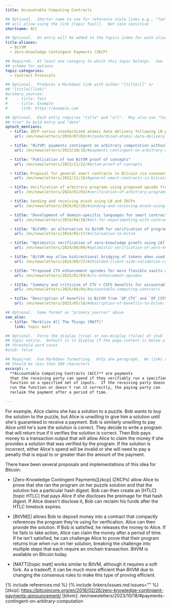 ```yaml
---
title: Accountable Computing Contracts

## Optional.  Shorter name to use for reference style links e.g., "foo"
## will allow using the link [topic foo][].  Not case sensitive
shortname: ACC

## Optional.  An entry will be added to the topics index for each alias
title-aliases:
  - BitVM
  - Zero-Knowledge Contingent Payments (ZKCP)

## Required.  At least one category to which this topic belongs.  See
## schema for options
topic-categories:
  - Contract Protocols

## Optional.  Produces a Markdown link with either "[title][]" or
## "[title](link)"
#primary_sources:
#    - title: Test
#    - title: Example
#      link: https://example.com

## Optional.  Each entry requires "title" and "url".  May also use "feature:
## true" to bold entry and "date"
optech_mentions:
  - title: ZKCP versus standardized atomic data delivery following LN payments
    url: /en/newsletters/2019/07/03/#standardized-atomic-data-delivery-following-ln-payments

  - title: "BitVM: payments contingent on arbitrary computation without consensus changes"
    url: /en/newsletters/2023/10/18/#payments-contingent-on-arbitrary-computation

  - title: "Publication of two BitVM proof of concepts"
    url: /en/newsletters/2023/11/22/#bitvm-proof-of-concepts

  - title: Proposal for general smart contracts in Bitcoin via covenants
    url: /en/newsletters/2022/11/16/#general-smart-contracts-in-bitcoin-via-covenants

  - title: Verification of arbitrary programs using proposed opcode from MATT
    url: /en/newsletters/2024/01/03/#verification-of-arbitrary-programs-using-proposed-opcode-from-matt

  - title: Sending and receiving ecash using LN and ZKCPs
    url: /en/newsletters/2024/02/28/#sending-and-receiving-ecash-using-ln-and-zkcps

  - title: "Development of domain-specific languages for smart contracting, including with BitVM"
    url: /en/newsletters/2024/04/10/#dsl-for-experimenting-with-contracts

  - title: "BitVMX: an alternative to BitVM for verification of program execution"
    url: /en/newsletters/2024/05/17/#alternative-to-bitvm

  - title: "Optimistic verification of zero-knowledge proofs using CAT, MATT, and Elftrace"
    url: /en/newsletters/2024/08/09/#optimistic-verification-of-zero-knowledge-proofs-using-cat-matt-and-elftrace

  - title: "BitVM may allow bidirectional bridging of tokens when used with Shielded CSV"
    url: /en/newsletters/2024/09/27/#shielded-client-side-validation-csv

  - title: "Proposed CTV enhancement opcodes for more flexible vaults and accountable computing"
    url: /en/newsletters/2025/01/03/#ctv-enhancement-opcodes

  - title: "Summary and criticism of CTV + CSFS benefits for accountable computing contracts"
    url: /en/newsletters/2025/04/04/#accountable-computing-contracts

  - title: "Description of benefits to BitVM from `OP_CTV` and `OP_CSFS`"
    url: /en/newsletters/2025/05/16/#description-of-benefits-to-bitvm-from-op-ctv-and-op-csfs

## Optional.  Same format as "primary_sources" above
see_also:
  - title: "Merklize All The Things (MATT)"
    link: topic matt

## Optional.  Force the display (true) or non-display (false) of stub
## topic notice.  Default is to display if the page.content is below a
## threshold word count
#stub: false

## Required.  Use Markdown formatting.  Only one paragraph.  No links allowed.
## Should be less than 500 characters
excerpt: >
  **Accountable Computing Contracts (ACC)** are payments
  that the receiving party can spend if they verifiably run a specified
  function on a specified set of inputs.  If the receiving party doesn't
  run the function or doesn't run it correctly, the paying party can
  reclaim the payment after a period of time.

---
```

For example, Alice claims she has a solution to a puzzle.  Bob wants to
buy the solution to the puzzle, but Alice is unwilling to give him a
solution until she's guaranteed to receive a payment.  Bob is similarly
unwilling to pay Alice until he's sure the solution is correct.  They
decide to write a program that will return true if it verifies the
solution is correct. Then Bob pays money to a transaction output that
will allow Alice to claim the money if she provides a solution that was
verified by the program.  If the solution is incorrect, either Alice's
spend will be invalid or she will need to pay a penalty that is equal to
or greater than the amount of the payment.

There have been several proposals and implementations of this idea for
Bitcoin:

- [Zero-Knowledge Contingent Payments][zkcp] (ZKCPs) allow Alice to
  prove that she ran the program on her puzzle solution and that the
  solution has a particular hash digest.  Bob can then create an
  [HTLC][topic HTLC] that pays Alice if she discloses the preimage for
  that hash digest.  If Alice doesn't disclose it, Bob can reclaim his
  funds after the HTLC timelock expires.

- [BitVM][] allows Bob to deposit money into a contract that
  compactly references the program they're using for verification.
  Alice can then provide the solution.  If Bob is satisfied, he releases
  the money to Alice.  If he fails to take action, Alice can claim the
  money after a period of time.  If he isn't satisfied, he can challenge
  Alice to prove that their program returns true when run on her
  solution, breaking the challenge into multiple steps that each require
  an onchain transaction.  BitVM is available on Bitcoin today.

- [MATT][topic matt] works similar to BitVM, although it requires a soft
  fork.  As a tradeoff, it can be much more efficient than BitVM due to
  changing the consensus rules to make this type of proving
  efficient.

{% include references.md %}
{% include linkers/issues.md issues="" %}
[zkcp]: https://bitcoincore.org/en/2016/02/26/zero-knowledge-contingent-payments-announcement/
[bitvm]: /en/newsletters/2023/10/18/#payments-contingent-on-arbitrary-computation
